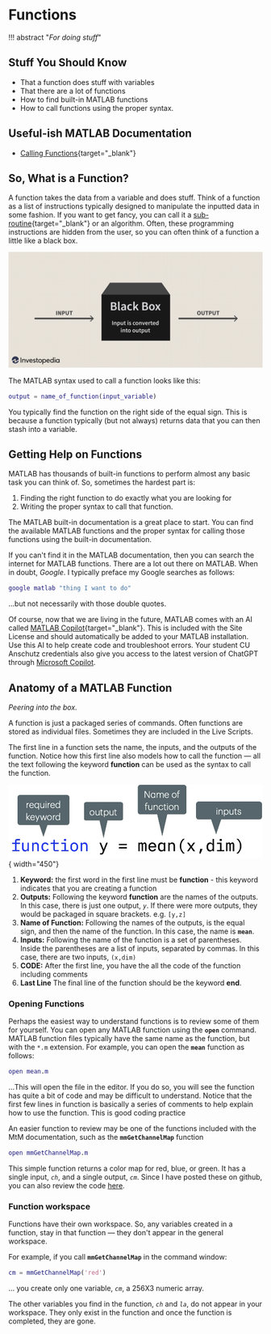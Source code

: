 # Functions

!!! abstract "*For doing stuff*"

## Stuff You Should Know

* That a function does stuff with variables
* That there are a lot of functions
* How to find built-in MATLAB functions
* How to call functions using the proper syntax.

## Useful-ish MATLAB Documentation

* [Calling Functions](http://www.mathworks.com/help/matlab/learn_matlab/calling-functions.html){target="_blank"}

## So, What is a Function?

A function takes the data from a variable and does stuff. Think of a function as a list of instructions typically designed to manipulate the inputted data in some fashion. If you want to get fancy, you can call it a [sub-routine](https://en.wikipedia.org/wiki/Subroutine){target="_blank"} or an algorithm. Often, these programming instructions are hidden from the user, so you can often think of a function a little like a black box.

![Function as a Black Box][img_black_box]

[img_black_box]:images/black_box.png

The MATLAB syntax used to call a function looks like this:

```matlab
output = name_of_function(input_variable)
```

You typically find the function on the right side of the equal sign. This is because a function typically (but not always) returns data that you can then stash into a variable. 

## Getting Help on Functions

MATLAB has thousands of built-in functions to perform almost any basic task you can think of. So, sometimes the hardest part is:

1. Finding the right function to do exactly what you are looking for
2. Writing the proper syntax to call that function.

The MATLAB built-in documentation is a great place to start. You can find the available MATLAB functions and the proper syntax for calling those functions using the built-in documentation.

If you can't find it in the MATLAB documentation, then you can search the internet for MATLAB functions. There are a lot out there on MATLAB. When in doubt, *Google*. I typically preface my Google searches as follows:

```matlab
google matlab "thing I want to do"
```

…but not necessarily with those double quotes.

Of course, now that we are living in the future, MATLAB comes with an AI called  [MATLAB Copilot](https://www.mathworks.com/products/matlab-copilot.html){target="_blank"}. This is included with the Site License and should automatically be added to your MATLAB installation. Use this AI to help create code and troubleshoot errors. Your student CU Anschutz credentials also give you access to the latest version of ChatGPT through  [Microsoft Copilot](https://copilot.microsoft.com).

## Anatomy of a MATLAB Function

*Peering into the box.*

A function is just a packaged series of commands. Often functions are stored as individual files. Sometimes they are included in the Live Scripts.

The first line in a function sets the name, the inputs, and the outputs of the function. Notice how this first line also models how to call the function — all the text following the keyword **function** can be used as the syntax to call the function.

![first line in a function](images/functions-anatomy.png){ width="450"}

1. **Keyword:** the first word in the first line must be **function** - this keyword indicates that you are creating a function
2. **Outputs:** Following the keyword **function** are the names of the outputs. In this case, there is just one output, *`y`*. If there were more outputs, they would be packaged in square brackets. e.g. `[y,z]`
3. **Name of Function:** Following the names of the outputs, is the equal sign, and then the name of the function. In this case, the name is **`mean`**.
4. **Inputs:** Following the name of the function is a set of parentheses. Inside the parentheses are a list of inputs, separated by commas. In this case, there are two inputs, `(x,dim)`
5. **CODE:** After the first line, you have the all the code of the function including comments
6. **Last Line** The final line of the function should be the keyword **end**.

### Opening Functions

Perhaps the easiest way to understand functions is to review some of them for yourself. You can open any MATLAB function using the **`open`** command.  MATLAB function files typically have the same name as the function, but with the `*.m` extension. For example, you can open the **`mean`** function as follows:

```matlab linenums="1" title="Open the Mean Function file"
open mean.m
```

…This will open the file in the editor. If you do so, you will see the function has quite a bit of code and may be difficult to understand. Notice that the first few lines in function is basically a series of comments to help explain how to use the function. This is good coding practice

An easier function to review may be one of the functions included with the MtM documentation, such as the **`mmGetChannelMap`** function

```matlab
open mmGetChannelMap.m
```

This simple function returns a color map for red, blue, or green. It has a single input, *`ch`*, and a single output, *`cm`*. Since I have posted these on github, you can also review the code [here](https://github.com/salcedoe/MtMtools/blob/1e7828920012a154d6023d1ac7404029b4d8a265/MtMtoolbox/mmGetChannelMap.m).

### Function workspace

Functions have their own workspace. So, any variables created in a function, stay in that function — they don't appear in the general workspace.

For example, if you call **`mmGetChannelMap`** in the command window:

```matlab
cm = mmGetChannelMap('red')
```

… you create only one variable, *`cm`*, a 256X3 numeric array.

The other variables you find in the function, *`ch`* and *`la`*, do not appear in your workspace. They only exist in the function and once the function is completed, they are gone.
